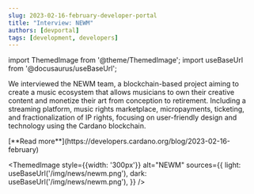 ```yaml
---
slug: 2023-02-16-february-developer-portal
title: "Interview: NEWM"
authors: [devportal]
tags: [development, developers]
---
```


import ThemedImage from '@theme/ThemedImage';
import useBaseUrl from '@docusaurus/useBaseUrl';

We interviewed the NEWM team, a blockchain-based project aiming to create a music ecosystem that allows musicians to own their creative content and monetize their art from conception to retirement. Including a streaming platform, music rights marketplace, micropayments, ticketing, and fractionalization of IP rights, focusing on user-friendly design and technology using the Cardano blockchain.

<div style={{ textAlign: 'right' }}>
 [**Read more**](https://developers.cardano.org/blog/2023-02-16-february) 
</div>

 <ThemedImage
style={{width: '300px'}}
alt="NEWM"
sources={{
    light: useBaseUrl('/img/news/newm.png'),
    dark: useBaseUrl('/img/news/newm.png'),
  }}
/>
